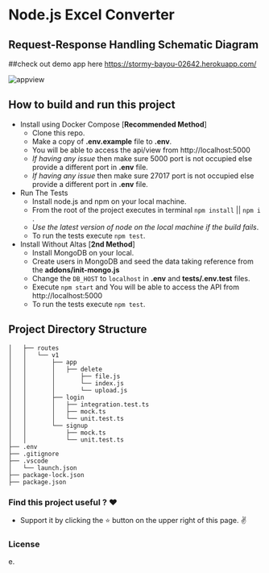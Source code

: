 # Node.js Excel Converter

## Request-Response Handling Schematic Diagram

##check out demo app here
https://stormy-bayou-02642.herokuapp.com/

![appview](https://i.imgur.com/9RBBfpR.png)

## How to build and run this project

- Install using Docker Compose [**Recommended Method**]
  - Clone this repo.
  - Make a copy of **.env.example** file to **.env**.
  - You will be able to access the api/view from http://localhost:5000
  - _If having any issue_ then make sure 5000 port is not occupied else provide a different port in **.env** file.
  - _If having any issue_ then make sure 27017 port is not occupied else provide a different port in **.env** file.
- Run The Tests
  - Install node.js and npm on your local machine.
  - From the root of the project executes in terminal `npm install` || `npm i` .
  - _Use the latest version of node on the local machine if the build fails_.
  - To run the tests execute `npm test`.
- Install Without Altas [**2nd Method**]
  - Install MongoDB on your local.
  - Create users in MongoDB and seed the data taking reference from the **addons/init-mongo.js**
  - Change the `DB_HOST` to `localhost` in **.env** and **tests/.env.test** files.
  - Execute `npm start` and You will be able to access the API from http://localhost:5000
  - To run the tests execute `npm test`.

## Project Directory Structure

```
│   ├── routes
│   │   └── v1
│   │       ├── app
│   │       │   ├── delete
│   │       │       ├── file.js
│   │       │       └── index.js
│   │       │       └── upload.js
│   │       ├── login
│   │       │   ├── integration.test.ts
│   │       │   ├── mock.ts
│   │       │   └── unit.test.ts
│   │       └── signup
│   │           ├── mock.ts
│   │           └── unit.test.ts
├── .env
├── .gitignore
├── .vscode
│   └── launch.json
├── package-lock.json
├── package.json
```

### Find this project useful ? :heart:

- Support it by clicking the :star: button on the upper right of this page. :v:

### License

e.

```


```
